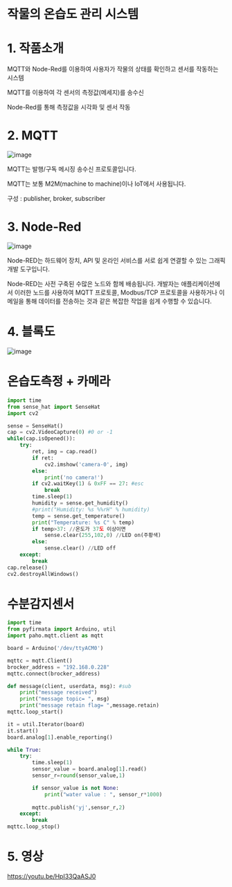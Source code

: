# 작물의 온습도 관리 시스템
# 1️. 작품소개
MQTT와 Node-Red를 이용하여 사용자가 작물의 상태를 확인하고 센서를 작동하는 시스템


MQTT를 이용하여 각 센서의 측정값(메세지)를 송수신

Node-Red를 통해 측정값을 시각화 및 센서 작동

# 2. MQTT
![image](https://github.com/2023rapa-project/rapa/assets/132196804/f8a23178-36cc-44a3-83ee-41f327a02ee5)

MQTT는 발행/구독 메시징 송수신 프로토콜입니다.

MQTT는 보통 M2M(machine to machine)이나 IoT에서 사용됩니다.

구성 : publisher, broker, subscriber

# 3. Node-Red
![image](https://github.com/2023rapa-project/rapa/assets/132196804/4f2fbb07-eb6e-4e74-a2f3-7e9609e8b0d1)

Node-RED는 하드웨어 장치, API 및 온라인 서비스를 서로 쉽게 연결할 수 있는 그래픽 개발 도구입니다.

Node-RED는 사전 구축된 수많은 노드와 함께 배송됩니다. 개발자는 애플리케이션에서 이러한 노드를 사용하여 MQTT 프로토콜, Modbus/TCP 프로토콜을 사용하거나 이메일을 통해 데이터를 전송하는 것과 같은 복잡한 작업을 쉽게 수행할 수 있습니다.

# 4. 블록도
![image](https://github.com/2023rapa-project/rapa/assets/132196804/444923cb-db94-4eac-a61b-0d3ea322be90)

# 온습도측정 + 카메라
```python
import time
from sense_hat import SenseHat
import cv2

sense = SenseHat()
cap = cv2.VideoCapture(0) #0 or -1
while(cap.isOpened()):
    try:
        ret, img = cap.read()
        if ret:
            cv2.imshow('camera-0', img)
        else:
            print('no camera!')
        if cv2.waitKey(1) & 0xFF == 27: #esc
            break
        time.sleep(1)
        humidity = sense.get_humidity()
        #print("Humidity: %s %%rH" % humidity)
        temp = sense.get_temperature()
        print("Temperature: %s C" % temp)
        if temp>37: //온도가 37도 이상이면
            sense.clear(255,102,0) //LED on(주황색)
        else: 
            sense.clear() //LED off
    except:
        break
cap.release()
cv2.destroyAllWindows()
```
# 수분감지센서
```python
import time
from pyfirmata import Arduino, util
import paho.mqtt.client as mqtt

board = Arduino('/dev/ttyACM0')

mqttc = mqtt.Client()
brocker_address = "192.168.0.228"
mqttc.connect(brocker_address)

def message(client, userdata, msg): #sub
    print("message received")
    print("message topic= ", msg)
    print("message retain flag= ",message.retain)
mqttc.loop_start()

it = util.Iterator(board)
it.start()
board.analog[1].enable_reporting()

while True:
    try:
        time.sleep(1)
        sensor_value = board.analog[1].read()
        sensor_r=round(sensor_value,1)

        if sensor_value is not None:
            print("water value : ", sensor_r*1000)
    
        mqttc.publish('yj',sensor_r,2)
    except:
        break
mqttc.loop_stop()
```


# 5. 영상
https://youtu.be/HpI33QaASJ0

